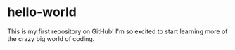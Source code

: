 # hello-world
This is my first repository on GitHub! I'm so excited to start learning more of the crazy big world of coding.
